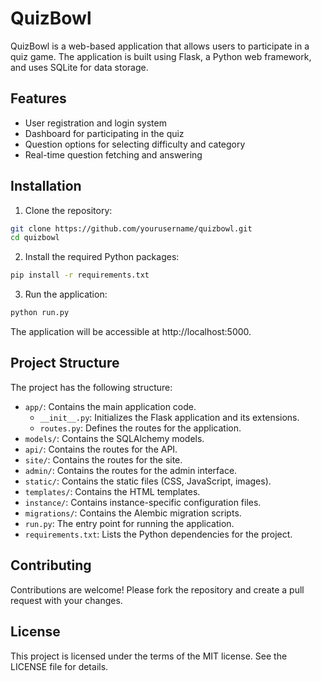 # QuizBowl

QuizBowl is a web-based application that allows users to participate in a quiz game. The application is built using Flask, a Python web framework, and uses SQLite for data storage.

## Features

- User registration and login system
- Dashboard for participating in the quiz
- Question options for selecting difficulty and category
- Real-time question fetching and answering

## Installation

1. Clone the repository:
```sh
git clone https://github.com/yourusername/quizbowl.git
cd quizbowl
```

2. Install the required Python packages:
```sh
pip install -r requirements.txt
```

3. Run the application:
```sh
python run.py
```

The application will be accessible at http://localhost:5000.

## Project Structure

The project has the following structure:

- `app/`: Contains the main application code.
  - `__init__.py`: Initializes the Flask application and its extensions.
  - `routes.py`: Defines the routes for the application.
- `models/`: Contains the SQLAlchemy models.
- `api/`: Contains the routes for the API.
- `site/`: Contains the routes for the site.
- `admin/`: Contains the routes for the admin interface.
- `static/`: Contains the static files (CSS, JavaScript, images).
- `templates/`: Contains the HTML templates.
- `instance/`: Contains instance-specific configuration files.
- `migrations/`: Contains the Alembic migration scripts.
- `run.py`: The entry point for running the application.
- `requirements.txt`: Lists the Python dependencies for the project.

## Contributing

Contributions are welcome! Please fork the repository and create a pull request with your changes.

## License

This project is licensed under the terms of the MIT license. See the LICENSE file for details.
